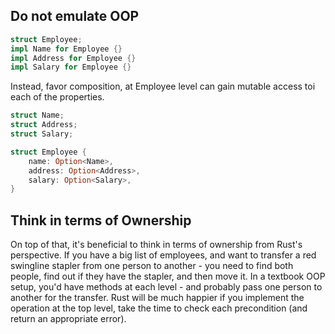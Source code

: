 ## Do not emulate OOP

```rust
struct Employee;
impl Name for Employee {}
impl Address for Employee {}
impl Salary for Employee {}
```

Instead, favor composition, at Employee level can gain mutable access toi each of the properties.

```rust
struct Name;
struct Address;
struct Salary;

struct Employee {
    name: Option<Name>,
    address: Option<Address>,
    salary: Option<Salary>,
}
```

## Think in terms of Ownership

On top of that, it's beneficial to think in terms of ownership from Rust's perspective. If you have a big list of
employees, and want to transfer a red swingline stapler from one person to another - you need to find both people, find
out if they have the stapler, and then move it. In a textbook OOP setup, you'd have methods at each level - and probably
pass one person to another for the transfer. Rust will be much happier if you implement the operation at the top level,
take the time to check each precondition (and return an appropriate error).
